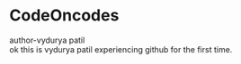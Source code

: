 # CodeOncodes
author-vydurya patil
<br>
ok this is vydurya patil experiencing github for the first time.


